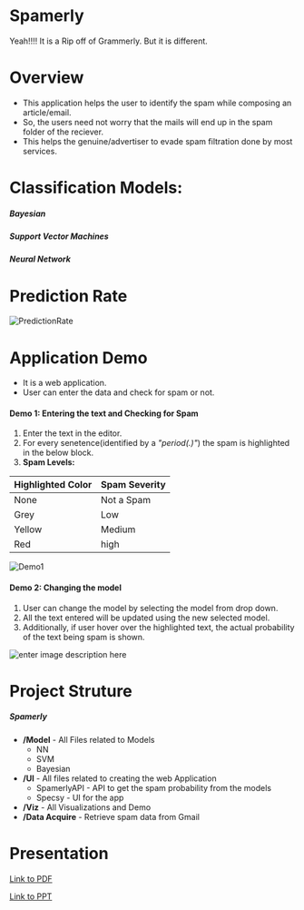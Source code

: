 # Spamerly

Yeah!!!! It is a Rip off of Grammerly. But it is different.


# Overview

  - This application helps the user to identify the spam while composing an article/email.
  - So, the users need not worry that the mails will end up in the spam folder of the reciever.
  - This helps the genuine/advertiser to evade spam filtration done by most services.

# Classification Models:
##### Bayesian
##### Support Vector Machines
##### Neural Network



# Prediction Rate
![PredictionRate](Viz/PredictionRate.png)

# Application Demo
- It is a web application.
- User can enter the data and check for spam or not.
#### Demo 1: Entering the text and Checking for Spam
1) Enter the text in the editor.
2) For every senetence(identified by a *"period(.)"*) the spam is highlighted in the below block.
3) **Spam Levels:**

| Highlighted Color | Spam Severity |
|-------------------|---------------|
| None              | Not a Spam    |
| Grey              | Low           |
| Yellow            | Medium        |
| Red               | high          |


![Demo1](Viz/BayesianDemo.gif)

#### Demo 2: Changing the model
1) User can change the model by selecting the model from drop down.
2) All the text entered will be updated using the new selected model.
3) Additionally, if user hover over the highlighted text, the actual probability of the text being spam is shown.

![enter image description here](Viz/SVMDemo.gif)

# Project Struture
##### Spamerly
- **/Model**  - All Files related to Models
	- NN 
	- SVM
	- Bayesian
- **/UI** - All files related to creating the web Application
	- SpamerlyAPI - API to get the spam probability from the models
	- Specsy - UI for the app
- **/Viz** - All Visualizations and Demo
- **/Data Acquire** -  Retrieve spam data from Gmail 


# Presentation

[Link to PDF](Viz/Spamerly.pdf)

[Link to PPT](Viz/Spamerly.pptx)


  



